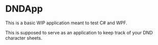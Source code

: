 # DNDApp
 
This is a basic WIP application meant to test C# and WPF.

This is supposed to serve as an application to keep track of your DND character sheets.
